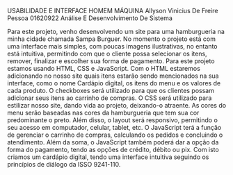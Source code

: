 USABILIDADE E INTERFACE HOMEM MÁQUINA
Allyson Vinicius De Freire Pessoa
01620922
Análise E Desenvolvimento De Sistema

Para este projeto, venho desenvolvendo um site para uma hamburgueria na minha cidade chamada Sampa Burguer. No momento o projeto está com uma interface mais simples, com poucas imagens ilustrativas, no entanto está intuitiva, permitindo com que o cliente possa selecionar os itens, remover, finalizar e escolher sua forma de pagamento. Para este projeto estamos usando HTML, CSS e JavaScript.
Com o HTML estaremos adicionando no nosso site quais itens estarão sendo mencionados na sua interface, como o nome Cardápio digital, os itens do menu e os valores de cada produto. O checkboxes será utilizado para que os clientes possam adicionar seus itens ao carrinho de compras.
O CSS será utilizado para estilizar nosso site, dando vida ao projeto, deixando-o atraente. As cores do menu serão baseadas nas cores da hamburgueria que tem sua cor predominante o preto. Além disso, o layout será responsivo, permitindo o seu acesso em computador, celular, tablet, etc. 
O JavaScript terá a função de gerenciar o carrinho de compras, calculando os pedidos e concluindo o atendimento. Além da soma, o JavaScript também poderá dar a opção da forma do pagamento, tendo as opções de crédito, débito ou pix.
Com isto criamos um cardápio digital, tendo uma interface intuitiva seguindo os princípios de diálogo da ISSO 9241-110.


